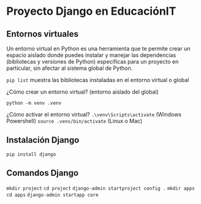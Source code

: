 # Proyecto Django en EducaciónIT

## Entornos virtuales

Un entorno virtual en Python es una herramienta 
que te permite crear un espacio aislado donde puedes instalar 
y manejar las dependencias (bibliotecas y versiones de Python) 
específicas para un proyecto en particular, sin afectar al sistema global de Python.

`pip list` muestra las bibliotecas instaladas en el entorno virtual o global

¿Cómo crear un entorno virtual? (entorno aislado del global)

`python -m venv .venv`

¿Cómo activar el entorno virtual?
`.\venv\Scripts\activate`  (Windows Powershell)
`source .venv/bin/activate` (Linux o Mac)

## Instalación Django

`pip install django`

## Comandos Django

`mkdir project`
`cd project`
`django-admin startproject config .`
`mkdir apps`
`cd apps`
`django-admin startapp core`


